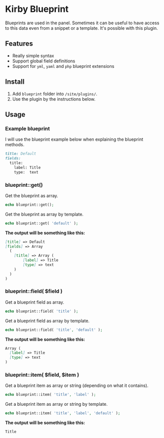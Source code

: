 # Kirby Blueprint

Blueprints are used in the panel. Sometimes it can be useful to have access to this data even from a snippet or a template. It's possible with this plugin.

## Features

- Really simple syntax
- Support global field definitions
- Support for `yml`, `yaml` and `php` blueprint extensions

## Install

1. Add `blueprint` folder into `/site/plugins/`.
1. Use the plugin by the instructions below.

## Usage

### Example blueprint

I will use the blueprint example below when explaining the blueprint methods.

```md
title: Default
fields:
  title:
    label: Title
    type:  text
```

### blueprint::get()

Get the blueprint as array.

```php
echo blueprint::get();
```

Get the blueprint as array by template.

```php
echo blueprint::get( 'default' );
```


**The output will be something like this:**

```md
[title] => Default
[fields] => Array
  (
    [title] => Array (
        [label] => Title
        [type] => text
    )
  )
)
```

### blueprint::field( $field )

Get a blueprint field as array.

```php
echo blueprint::field( 'title' );
```

Get a blueprint field as array by template.

```php
echo blueprint::field( 'title', 'default' );
```

**The output will be something like this:**

```md
Array (
  [label] => Title
  [type] => text
)
```

### blueprint::item( $field, $item )

Get a blueprint item as array or string (depending on what it contains).

```php
echo blueprint::item( 'title', 'label' );
```

Get a blueprint item as array or string by template.

```php
echo blueprint::item( 'title', 'label', 'default' );
```

**The output will be something like this:**

```md
Title
```